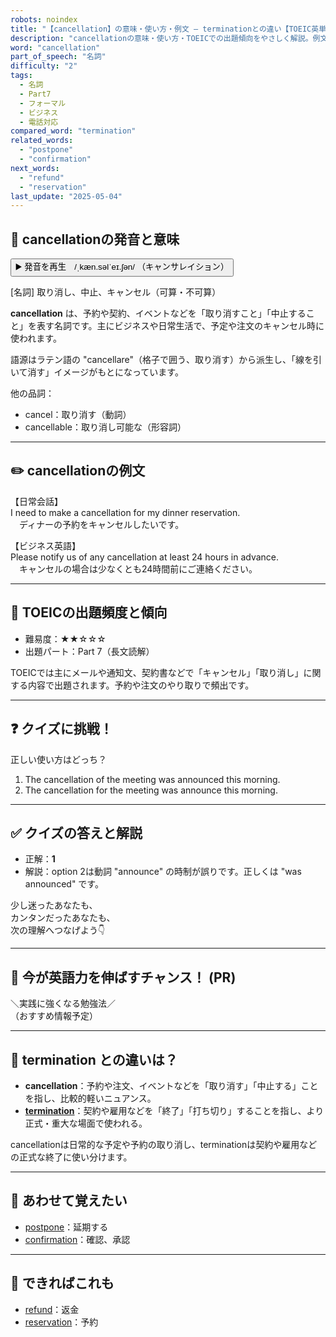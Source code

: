 ```yaml
---
robots: noindex
title: "【cancellation】の意味・使い方・例文 ― terminationとの違い【TOEIC英単語】"
description: "cancellationの意味・使い方・TOEICでの出題傾向をやさしく解説。例文・クイズ付きでterminationとの違いもわかりやすく学べます。"
word: "cancellation"
part_of_speech: "名詞"
difficulty: "2"
tags:
  - 名詞
  - Part7
  - フォーマル
  - ビジネス
  - 電話対応
compared_word: "termination"
related_words:
  - "postpone"
  - "confirmation"
next_words:
  - "refund"
  - "reservation"
last_update: "2025-05-04"
---
```


## 🔰 cancellationの発音と意味

<button class="play-audio" onclick="playTTS('cancellation')">
  <span class="play-audio-main">
    ▶️ 発音を再生　/ˌkæn.səlˈeɪ.ʃən/
  </span>
  <span class="play-audio-sub">
    （キャンサレイション）
  </span>
</button>

[名詞] 取り消し、中止、キャンセル（可算・不可算）

**cancellation** は、予約や契約、イベントなどを「取り消すこと」「中止すること」を表す名詞です。主にビジネスや日常生活で、予定や注文のキャンセル時に使われます。

語源はラテン語の "cancellare"（格子で囲う、取り消す）から派生し、「線を引いて消す」イメージがもとになっています。

他の品詞：  
- cancel：取り消す（動詞）
- cancellable：取り消し可能な（形容詞）

---

## ✏️ cancellationの例文

【日常会話】  
I need to make a cancellation for my dinner reservation.  
　ディナーの予約をキャンセルしたいです。

【ビジネス英語】  
Please notify us of any cancellation at least 24 hours in advance.  
　キャンセルの場合は少なくとも24時間前にご連絡ください。

---

## 🎯 TOEICの出題頻度と傾向

- 難易度：★★☆☆☆
- 出題パート：Part 7（長文読解）

TOEICでは主にメールや通知文、契約書などで「キャンセル」「取り消し」に関する内容で出題されます。予約や注文のやり取りで頻出です。

---

## ❓ クイズに挑戦！

正しい使い方はどっち？

1. The cancellation of the meeting was announced this morning.  
2. The cancellation for the meeting was announce this morning.

---

## ✅ クイズの答えと解説

- 正解：**1**
- 解説：option 2は動詞 "announce" の時制が誤りです。正しくは "was announced" です。

少し迷ったあなたも、  
カンタンだったあなたも、  
次の理解へつなげよう👇️

---

## 🚀 今が英語力を伸ばすチャンス！ (PR)

<div class="info-center">
＼実践に強くなる勉強法／<br>  
（おすすめ情報予定）
</div>

---

## 🤔  termination との違いは？

- **cancellation**：予約や注文、イベントなどを「取り消す」「中止する」ことを指し、比較的軽いニュアンス。
- **[termination](/termination)**：契約や雇用などを「終了」「打ち切り」することを指し、より正式・重大な場面で使われる。

cancellationは日常的な予定や予約の取り消し、terminationは契約や雇用などの正式な終了に使い分けます。

---

## 🧩 あわせて覚えたい

- [postpone](/postpone)：延期する
- [confirmation](/confirmation)：確認、承認

---

## 📖 できればこれも

- [refund](/refund)：返金
- [reservation](/reservation)：予約

<!-- cvid: aid34_bid46 -->
